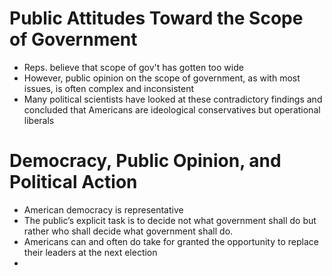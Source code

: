 # Public Attitudes Toward the Scope of Government
- Reps. believe that scope of gov't has gotten too wide
- However, public opinion on the scope of government, as with most issues, is often complex and inconsistent
- Many political scientists have looked at these contradictory findings and concluded that Americans are ideological conservatives but operational liberals

# Democracy, Public Opinion, and Political Action
- American democracy is representative
- The public’s explicit task is to decide not what government shall do but rather who shall decide what government shall do.
- Americans can and often do take for granted the opportunity to replace their leaders at the next election
- 
